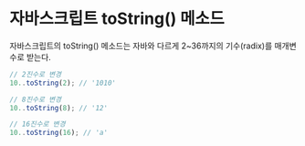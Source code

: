 # 자바스크립트 toString() 메소드

자바스크립트의 toString() 메소드는 자바와 다르게 2~36까지의 기수(radix)를 매개변수로 받는다.

```javascript
// 2진수로 변경
10..toString(2); // '1010'

// 8진수로 변경
10..toString(8); // '12'

// 16진수로 변경
10..toString(16); // 'a'
```
